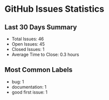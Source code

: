 # GitHub Issues Statistics

## Last 30 Days Summary
- Total Issues: 46
- Open Issues: 45
- Closed Issues: 1
- Average Time to Close: 0.3 hours

## Most Common Labels
- bug: 1
- documentation: 1
- good first issue: 1
